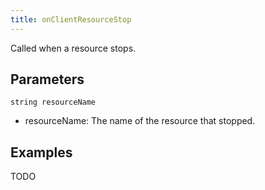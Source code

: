 ```yaml
---
title: onClientResourceStop
---
```


Called when a resource stops.

Parameters
----------

```
string resourceName
```

- resourceName: The name of the resource that stopped.

Examples
--------

TODO
